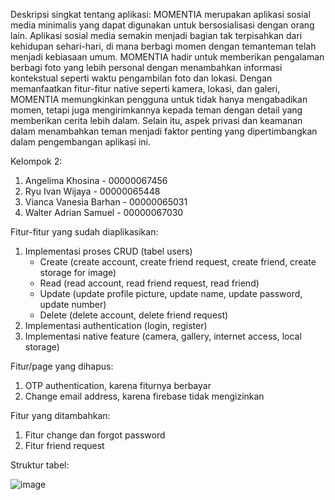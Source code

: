 Deskripsi singkat tentang aplikasi:
MOMENTIA merupakan aplikasi sosial media minimalis yang dapat digunakan untuk bersosialisasi dengan orang lain. Aplikasi sosial media semakin menjadi bagian tak terpisahkan dari kehidupan sehari-hari, 
di mana berbagi momen dengan temanteman telah menjadi kebiasaan umum. MOMENTIA hadir untuk memberikan pengalaman berbagi foto yang lebih personal dengan menambahkan informasi kontekstual seperti waktu 
pengambilan foto dan lokasi. Dengan memanfaatkan fitur-fitur native seperti kamera, lokasi, dan galeri, MOMENTIA memungkinkan pengguna untuk tidak hanya mengabadikan momen, tetapi juga mengirimkannya 
kepada teman dengan detail yang memberikan cerita lebih dalam. Selain itu, aspek privasi dan keamanan dalam menambahkan teman menjadi faktor penting yang dipertimbangkan dalam pengembangan aplikasi ini.

Kelompok 2:
1. Angelima Khosina - 00000067456
2. Ryu Ivan Wijaya - 00000065448
3. Vianca Vanesia Barhan - 00000065031
4. Walter Adrian Samuel - 00000067030

Fitur-fitur yang sudah diaplikasikan:
1. Implementasi proses CRUD (tabel users)
   - Create (create account, create friend request, create friend, create storage for image)
   - Read (read account, read friend request, read friend)
   - Update (update profile picture, update name, update password, update number)
   - Delete (delete account, delete friend request)
2. Implementasi authentication (login, register)
3. Implementasi native feature (camera, gallery, internet access, local storage)

Fitur/page yang dihapus:
1. OTP authentication, karena fiturnya berbayar
2. Change email address, karena firebase tidak mengizinkan

Fitur yang ditambahkan:
1. Fitur change dan forgot password
3. Fitur friend request

Struktur tabel:

![image](https://github.com/user-attachments/assets/9e2c9b0f-6eea-4678-9a4c-6b38ca951eab)
